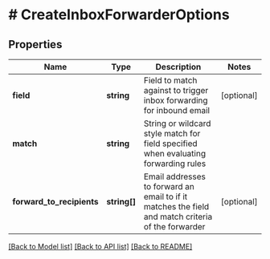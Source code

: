 # # CreateInboxForwarderOptions

## Properties

Name | Type | Description | Notes
------------ | ------------- | ------------- | -------------
**field** | **string** | Field to match against to trigger inbox forwarding for inbound email | [optional] 
**match** | **string** | String or wildcard style match for field specified when evaluating forwarding rules | 
**forward_to_recipients** | **string[]** | Email addresses to forward an email to if it matches the field and match criteria of the forwarder | [optional] 

[[Back to Model list]](../../README#documentation-for-models) [[Back to API list]](../../README#documentation-for-api-endpoints) [[Back to README]](../../README)


